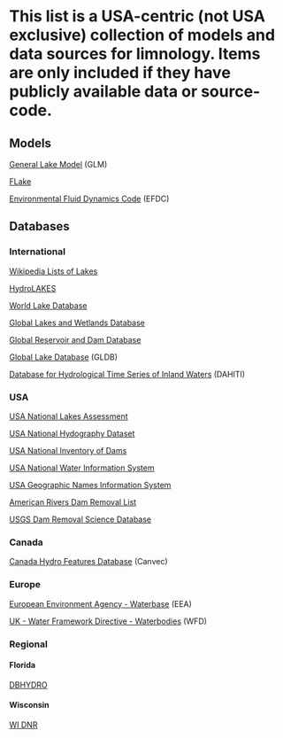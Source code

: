 # This list is a USA-centric (not USA exclusive) collection of models and data sources for limnology. Items are only included if they have publicly available data or source-code.

## Models

[General Lake Model](http://aed.see.uwa.edu.au/research/models/GLM/) (GLM)

[FLake](http://www.flake.igb-berlin.de/)

[Environmental Fluid Dynamics Code](https://www.epa.gov/exposure-assessment-models/environment-fluid-dynamics-code-efdc-download-page) (EFDC) 

## Databases

### International
[Wikipedia Lists of Lakes](https://en.wikipedia.org/wiki/Lists_of_lakes)

[HydroLAKES](http://hydrosheds.org/page/hydrolakes)

[World Lake Database](http://wldb.ilec.or.jp/)

[Global Lakes and Wetlands Database](http://wp.geog.mcgill.ca/hydrolab/glwd/)

[Global Reservoir and Dam Database](http://wp.geog.mcgill.ca/hydrolab/grand/)

[Global Lake Database](http://www.flake.igb-berlin.de/ep-data.shtml) (GLDB)

[Database for Hydrological Time Series of Inland Waters](http://dahiti.dgfi.tum.de/en/) (DAHITI)

### USA

[USA National Lakes Assessment](https://www.epa.gov/national-aquatic-resource-surveys/nla)

[USA National Hydography Dataset](http://nhd.usgs.gov/data.html)

[USA National Inventory of Dams](http://nid.usace.army.mil/)

[USA National Water Information System](https://waterdata.usgs.gov/nwis)

[USA Geographic Names Information System](https://geonames.usgs.gov/domestic/)

[American Rivers Dam Removal List](https://www.americanrivers.org/threats-solutions/restoring-damaged-rivers/dam-removal-map/)

[USGS Dam Removal Science Database](https://www.sciencebase.gov/catalog/item/55071bf9e4b02e76d757c076)

### Canada

[Canada Hydro Features Database](http://geogratis.gc.ca/api/en/nrcan-rncan/ess-sst/23387971-b6d3-4ded-a40b-c8e832b4ea08.html) (Canvec)

### Europe

[European Environment Agency - Waterbase](http://www.eea.europa.eu/data-and-maps/data/waterbase-water-quality/) (EEA)

[UK - Water Framework Directive - Waterbodies](https://data.gov.uk/dataset/wfd-lake-waterbodies-cycle-21) (WFD)

### Regional
#### Florida

[DBHYDRO](http://sfwmd.gov/dbhydro)

#### Wisconsin
[WI DNR](http://dnr.wi.gov/lakes)
